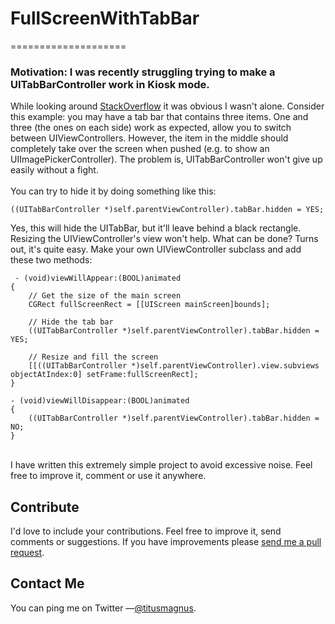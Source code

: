 # FullScreenWithTabBar
====================

### Motivation: I was recently struggling trying to make a UITabBarController work in Kiosk mode.

While looking around [StackOverflow](http://stackoverflow.com/) it was obvious I wasn't alone. Consider this example: you may have a tab bar that contains three items. One and three (the ones on each side) work as expected, allow you to switch between UIViewControllers. However, the item in the middle should completely take over the screen when pushed (e.g. to show an UIImagePickerController). The problem is, UITabBarController won't give up easily without a fight.
<br/><br/>
You can try to hide it by doing something like this:

    ((UITabBarController *)self.parentViewController).tabBar.hidden = YES;

Yes, this will hide the UITabBar, but it'll leave behind a black rectangle. Resizing the UIViewController's view won't help. What can be done? Turns out, it's quite easy. Make your own UIViewController subclass and add these two methods:

	 - (void)viewWillAppear:(BOOL)animated
	{
	    // Get the size of the main screen
	    CGRect fullScreenRect = [[UIScreen mainScreen]bounds];

	    // Hide the tab bar
	    ((UITabBarController *)self.parentViewController).tabBar.hidden = YES;

	    // Resize and fill the screen
	    [[((UITabBarController *)self.parentViewController).view.subviews objectAtIndex:0] setFrame:fullScreenRect];
	}

	- (void)viewWillDisappear:(BOOL)animated
	{
	    ((UITabBarController *)self.parentViewController).tabBar.hidden = NO;
	}
<br/>
I have written this extremely simple project to avoid excessive noise. Feel free to improve it, comment or use it anywhere.

## Contribute

I'd love to include your contributions. Feel free to improve it, send comments or suggestions. If you have improvements please [send me a pull request](https://github.com/tciuro/FullScreenWithTabBar/pull/new/master).

## Contact Me

You can ping me on Twitter —[@titusmagnus](http://twitter.com/titusmagnus).